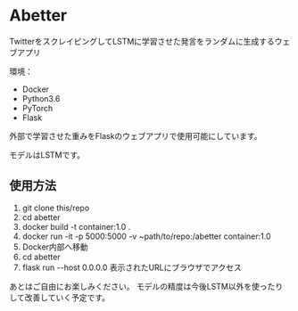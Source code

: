 # Abetter
TwitterをスクレイピングしてLSTMに学習させた発言をランダムに生成するウェブアプリ

環境：
* Docker
* Python3.6
* PyTorch
* Flask

外部で学習させた重みをFlaskのウェブアプリで使用可能にしています。

モデルはLSTMです。

## 使用方法
1. git clone this/repo
2. cd abetter
3. docker build -t container:1.0 .
4. docker run -it -p 5000:5000 -v ~path/to/repo:/abetter container:1.0
5. Docker内部へ移動
6. cd abetter
7. flask run --host 0.0.0.0
表示されたURLにブラウザでアクセス

あとはご自由にお楽しみください。
モデルの精度は今後LSTM以外を使ったりして改善していく予定です。
